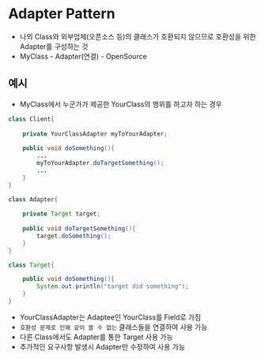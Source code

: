 # Adapter Pattern
- 나의 Class와 외부업체(오픈소스 등)의 클래스가 호환되지 않으므로 호환성을 위한 Adapter를 구성하는 것
- MyClass - Adapter(연결) - OpenSource
## 예시
- MyClass에서 누군가가 제공한 YourClass의 행위를 하고자 하는 경우
```java
class Client{
    
    private YourClassAdapter myToYourAdapter;
    
    public void doSomething(){
        ...
        myToYourAdapter.doTargetSomething();
        ...
    }
}

class Adapter{
    
    private Target target;
    
    public void doTargetSomething(){
        target.doSomething();    
    }
}

class Target{

    public void doSomething(){
        System.out.println("target did something");
    }    
}
```
- YourClassAdapter는 Adaptee인 YourClass를 Field로 가짐
- `호환성 문제로 인해 같이 쓸 수 없는` 클래스들을 연결하여 사용 가능 
- 다른 Class에서도 Adapter를 통한 Target 사용 가능
- 추가적인 요구사항 발생시 Adapter만 수정하여 사용 가능
